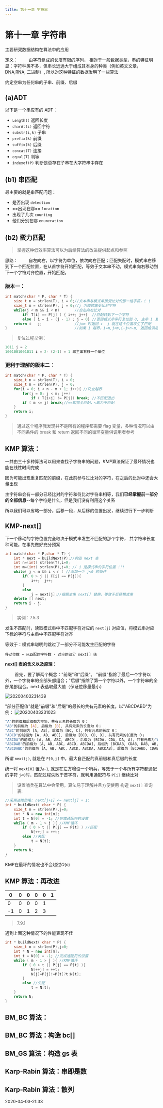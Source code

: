 ```yaml
---
title: 第十一章 字符串
---
```


# 第十一章 字符串

主要研究数据结构在算法中的应用

定义：
$\qquad$由字符组成的长度有限的序列，
相对于一般数据类型，串的特征明显：字符种类不多，但串长远远大于组成其本身的种类（例如英文文章，DNA,RNA, 二进制）, 所以对这种特征的数据发明了一些算法

约定空串为任何串的子串、前缀、后缀

## (a)ADT

以下是一个串应有的 ADT：

- `Length()` 返回长度
- `charAt(i)` 返回字符
- `substr(i,k)` 子串
- `prefix(k)` 前缀
- `suffix(k)` 后缀
- `concat(T)` 连接
- `equal(T)` 判等
- `indexof(P)` 判断是否存在子串在大字符串中存在

## (b1) 串匹配

最主要的就是串匹配问题：

- 是否出现 `detection`
- ==出现在哪== `location`  
- 出现了几次 `counting`
- 他们分别在哪 `enumeration`

## (b2) 蛮力匹配

> 掌握这种低效率算法可以为后续算法的改进提供起点和参照

思路：
$\qquad$自左向右，以字符为单位，依次向右匹配；匹配失配时，模式串右移到下一个匹配位置，在从首字符开始匹配，等效于文本串不动，模式串向右移动到下一个字符对齐位置，开始匹配。

### 版本一：

```cpp {6}
int match(char * P, char * T) { 
    size_t n = strlen(T), i = 0;//文本串与模式串接受比对的那一组字符，i j
    size_t m = strlen(P), j = 0;//j 为模式串受比对字符
    while(j < m && i < n)       //自左向右比对
        if( T[i] == P[j] ) { i++; j++}  //匹配转到下一个字符
        else { i = i - (j - 1) ; j = 0} //否则模式串字符复位到 0, 主串 i 复位
    return i - j;               //j=m 时返回 i -j 就在这个位置发生了匹配 
}                               //如果 i 越界，i=n,j<m,i-j>n-m, 返回给调用者就可以判断是否匹配
```

>复位过程举例：
```cpp
1011 j = 2
1001001001011 i = 2- (2-1) = 1 即主串右移一个单位
```

### 更利于理解的版本二：

```cpp
int match(char * P, char * T) { 
    size_t n = strlen(T), i = 0; 
    size_t m = strlen(P), j = 0;
    for(i = 0; i < n - m + 1; i++){ //防止越界
        for(j = 0; j < m; j++)
            if ( T[i+j] != P[j]) break; //不匹配退出
        if ( m <= j) break;//==即完全匹配，<即为不匹配
    }
    return i;
}
```

> 通过这个程序我发现并不是所有的程序都需要 flag 变量，多种情况可以由不同条件的 break 和 return 返回不同的循环变量供调用者参考

## KMP 算法：

一共由三十多种算法可以用来查找子字符串的问题，$KMP$算法保证了最坏情况也能在线性时间完成

因为可能出现重复匹配的前缀，在此前参与过比对的字符，在之后的比对中还会大量出现

主字符串会有一部分已经比对的字符和待比对字符串相等，我们**已经掌握前一部分的全部信息**--每个字符是什么，但是我们没有利用这个关系

所以我们可以省略一部分，后移一段，从后移的位置出发，继续进行下一步判断

## KMP-next[]

下一个移动的字符位置完全取决于模式串发生不匹配的那个字符，
共字符串长度种可能。在事先做好充分预案

```cpp
int match(char * P,char * T) {
    int * next = buildNext(P);//构造 next 表
    int n=(int) strlen(T),i=0;
    int m=(int) strlen(P),j=0; // j 是模式串的字符位置 !!!
    while( j < m && i < n ) //添加一个 j<0 的条件
        if( 0 > j || T[i] == P[j]){
            i++;  j++;
        }
        else 
            j = next[j];//根据主串 next[] 替换，等效于后移模式串
    delete [] next;
    return i - j;
}
```
> 实例：7.5.3

发生不匹配时，读取模式串中不匹配字符对应的 `next[j]` 对应值，将模式串对应下标的字符与主串中不匹配字符对齐

等效于：模式串聪明的跳过了一部分不可能发生匹配的字符

`移动位数 = 已匹配的字符数 - 对应的部分 next[] 值`
 
**next[] 表的含义以及原理：**

$\qquad$首先，要了解两个概念："前缀"和"后缀"。 "前缀"指除了最后一个字符以外，一个字符串的全部头部组合；"后缀"指除了第一个字符以外，一个字符串的全部尾部组合。next 表选取最大值（保证位移量最小）

![20200403231439](https://raw.githubusercontent.com/fengwei2002/Pictures_02/master/img/20200403231439.png)

"部分匹配值"就是"前缀"和"后缀"的最长的共有元素的长度。以"ABCDABD"为例：
![20200403231023](https://raw.githubusercontent.com/fengwei2002/Pictures_02/master/img/20200403231023.png)

```sh
"A"的前缀和后缀都为空集，共有元素的长度为 0；
"AB"的前缀为 [A], 后缀为 [B], 共有元素的长度为 0；
"ABC"的前缀为 [A, AB], 后缀为 [BC, C], 共有元素的长度 0；
"ABCD"的前缀为 [A, AB, ABC], 后缀为 [BCD, CD, D], 共有元素的长度为 0；
"ABCDA"的前缀为 [A, AB, ABC, ABCD], 后缀为 [BCDA, CDA, DA, A], 共有元素为"A", 长度为 1；
"ABCDAB"的前缀为 [A, AB, ABC, ABCD, ABCDA], 后缀为 [BCDAB, CDAB, DAB, AB, B], 共有元素为"AB", 长度为 2
"ABCDABD"的前缀为 [A, AB, ABC, ABCD, ABCDA, ABCDAB], 后缀为 [BCDABD, CDABD, DABD, ABD, BD, D], 共有元素的长度为 0。
``` 

所谓 `next(j)`, 就是在 `P[0,j]` 中，最大自匹配的真前缀和真后缀的长度

统一将 `next[0]` 置为`-1`, 就是在左方增设一个哨兵，等效于一个与所有字符都通配的字符
`j<0`时，匹配过程失败于首字符，就利用通配符与 `P[i]` 继续比对

> 设置哨兵在算法中会常用，算法易于理解并且方便使用
构造 `next[]` 查询表:
```cpp
//采用递推策略: next[j+1] <= next[j] + 1;
int * buildNext( char * P) {
    size_t m = strlen(P),j=0;
    int * N = new int[m];
    int t = N[0] = -1; //完成通配符的设置
    while ( m - 1 > j ){ //KMP循环
        if ( 0 > t || P[j] == P[t] ) //匹配
            N[++j] = ++t;
        else //失配
            t = N[t];
    }
    return N;
}
```

KMP在最坏的情况也不会超过$O(n)$

## KMP 算法：再改进

 | 0   | 0   | 0   | 0   | 0   | 1   |
 | --- | --- | --- | --- | --- | --- |
 | 0   | 0   | 0   | 0   | 1   |
 | -1  | 0   | 1   | 2   | 3   |

> 7.9.1

遇到上面这种情况下的性能表现不佳


```cpp {8}
int * buildNext( char * P) {
    size_t m = strlen(P),j=0;
    int * N = new int[m];
    int t = N[0] = -1; //完成通配符的设置
    while ( m - 1 > j ){ //KMP循环
        if ( 0 > t || P[j] == P[t] ){
            N[++j] = ++t;
            N[j]=P[j]!=P[t]?t:N[t];
        }
        else //失配
            t = N[t];
    }
    return N;
}
```


## BM_BC 算法：
## BM_BC 算法：构造 bc[]
## BM_GS 算法：构造 gs 表
## Karp-Rabin 算法：串即是数
## Karp-Rabin 算法：散列

2020-04-03-21:33
